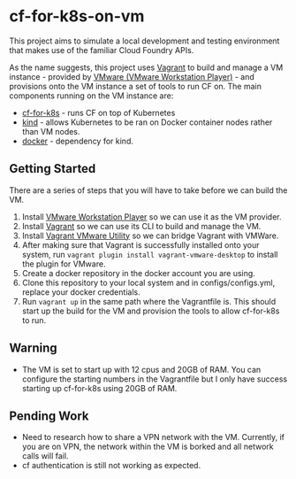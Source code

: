 # cf-for-k8s-on-vm

This project aims to simulate a local development and testing environment that makes use of the familiar Cloud Foundry APIs. 

As the name suggests, this project uses [Vagrant](https://www.vagrantup.com/) to build and manage a VM instance - provided by [VMware (VMware Workstation Player)](https://www.vmware.com/products/workstation-player.html) - and provisions onto the VM instance a set of tools to run CF on. The main components running on the VM instance are:
-  [cf-for-k8s](https://cf-for-k8s.io/) - runs CF on top of Kubernetes
- [kind](https://kind.sigs.k8s.io/) - allows Kubernetes to be ran on Docker container nodes rather than VM nodes. 
- [docker](https://www.docker.com/) - dependency for kind.

## Getting Started
There are a series of steps that you will have to take before we can build the VM. 

1. Install [VMware Workstation Player](https://www.vmware.com/products/workstation-player.html) so we can use it as the VM provider.
2. Install [Vagrant](https://www.vagrantup.com/downloads) so we can use its CLI to build and manage the VM.
3. Install [Vagrant VMware Utility](https://www.vagrantup.com/vmware/downloads) so we can bridge Vagrant with VMWare.
4. After making sure that Vagrant is successfully installed onto your system, run `vagrant plugin install vagrant-vmware-desktop` to install the plugin for VMware.
5. Create a docker repository in the docker account you are using.
6. Clone this repository to your local system and in configs/configs.yml, replace your docker credentials.
7. Run `vagrant up` in the same path where the Vagrantfile is. This should start up the build for the VM and provision the tools to allow cf-for-k8s to run.

## Warning
- The VM is set to start up with 12 cpus and 20GB of RAM. You can configure the starting numbers in the Vagrantfile but I only have success starting up cf-for-k8s using 20GB of RAM.

## Pending Work
- Need to research how to share a VPN network with the VM. Currently, if you are on VPN, the network within the VM is borked and all network calls will fail.
- cf authentication is still not working as expected.